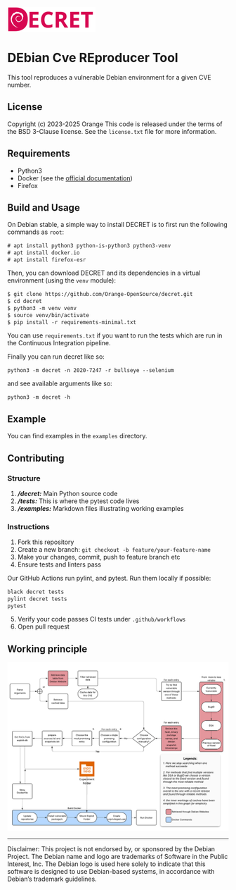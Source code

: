 ![](./img/Banner.png)
# DEbian Cve REproducer Tool 

This tool reproduces a vulnerable Debian environment for a given CVE number.  


## License 

Copyright (c) 2023-2025 Orange
This code is released under the terms of the BSD 3-Clause license. See the `license.txt` file for more information.


## Requirements

- Python3
- Docker (see the [official documentation](https://docs.docker.com/engine/install/))
- Firefox


## Build and Usage

On Debian stable, a simple way to install DECRET is to first run the
following commands as `root`:

```shell
# apt install python3 python-is-python3 python3-venv
# apt install docker.io
# apt install firefox-esr
```

Then, you can download DECRET and its dependencies in a virtual
environment (using the `venv` module):

```shell
$ git clone https://github.com/Orange-OpenSource/decret.git
$ cd decret
$ python3 -m venv venv
$ source venv/bin/activate
$ pip install -r requirements-minimal.txt
```

You can use `requirements.txt` if you want to run the tests which are
run in the Continuous Integration pipeline.

Finally you can run decret like so:

```
python3 -m decret -n 2020-7247 -r bullseye --selenium
```

and see available arguments like so:

```
python3 -m decret -h 
```

## Example

You can find examples in the `examples` directory.

## Contributing

### Structure
1. ***/decret:*** Main Python source code
2. ***/tests:*** This is where the pytest code lives
3. ***/examples:*** Markdown files illustrating working examples


### Instructions
1. Fork this repository
2. Create a new branch: `git checkout -b feature/your-feature-name`
3. Make your changes, commit, push to feature branch etc
4. Ensure tests and linters pass

Our GitHub Actions run pylint, and pytest. Run them locally if possible:
```shell
black decret tests
pylint decret tests
pytest
```
5. Verify your code passes CI tests under `.github/workflows`
6. Open pull request

## Working principle

![](./img/implementation.png)

---
Disclaimer: This project is not endorsed by, or sponsored by the Debian Project. The Debian name and logo are trademarks of Software in the Public Interest, Inc. The Debian logo is used here solely to indicate that this software is designed to use Debian-based systems, in accordance with Debian’s trademark guidelines.
